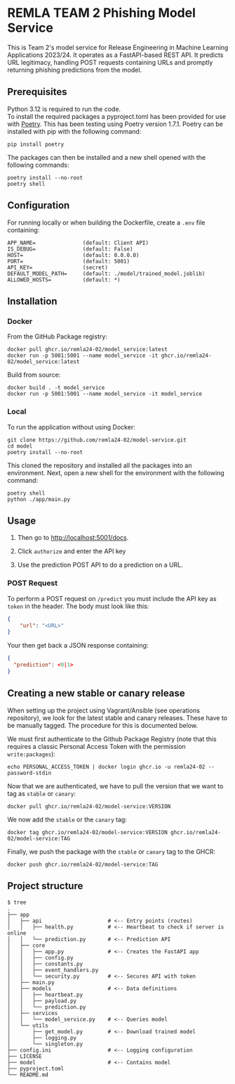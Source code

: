 # REMLA TEAM 2 Phishing Model Service
This is Team 2's model service for Release Engineering in Machine Learning Applications 2023/24. It operates as a FastAPI-based REST API. It predicts URL legitimacy, handling POST requests containing URLs and promptly returning phishing predictions from the model.

## Prerequisites
Python 3.12 is required to run the code.  
To install the required packages a pyproject.toml has been provided for use with [Poetry](https://python-poetry.org/docs/).
This has been testing using Poetry version 1.7.1.
Poetry can be installed with pip with the following command:
``` console
pip install poetry
```

The packages can then be installed and a new shell opened with the following commands:
``` conslle
poetry install --no-root
poetry shell
```

## Configuration
For running locally or when building the Dockerfile, create a `.env` file containing:

``` file
APP_NAME=               (default: Client API)
IS_DEBUG=               (default: False)
HOST=                   (default: 0.0.0.0)
PORT=                   (default: 5001)
API_KEY=                (secret)
DEFAULT_MODEL_PATH=     (default: ./model/trained_model.joblib)
ALLOWED_HOSTS=          (default: *)
```


## Installation

### Docker

From the GitHub Package registry:

``` console
docker pull ghcr.io/remla24-02/model_service:latest
docker run -p 5001:5001 --name model_service -it ghcr.io/remla24-02/model_service:latest
```

Build from source:

``` console
docker build . -t model_service
docker run -p 5001:5001 --name model_service -it model_service
```

### Local
To run the application without using Docker:

``` console
git clone https://github.com/remla24-02/model-service.git
cd model
poetry install --no-root
```

This cloned the repository and installed all the packages into an environment.
Next, open a new shell for the environment with the following command:
``` console
poetry shell
python ./app/main.py
```

## Usage

1. Then go to [http://localhost:5001/docs](http://localhost:5001/docs).

2. Click `authorize` and enter the API key

3. Use the prediction POST API to do a prediction on a URL.

### POST Request
To perform a POST request on `/predict` you must include the API key as `token` in the header. The body must look like this:

``` json
{
    "url": "<URL>"
}
```

Your then get back a JSON response containing:

``` json
{
  "prediction": <0|1>
}
```

## Creating a new stable or canary release
When setting up the project using Vagrant/Ansible (see operations repository), we look for the latest stable and canary releases. These have to be manually tagged. The procedure for this is documented below.

We must first authenticate to the Github Package Registry (note that this requires a classic Personal Access Token with the permission `write:packages`):

```command
echo PERSONAL_ACCESS_TOKEN | docker login ghcr.io -u remla24-02 --password-stdin
```

Now that we are authenticated, we have to pull the version that we want to tag as `stable` or `canary`:

```command
docker pull ghcr.io/remla24-02/model-service:VERSION
```

We now add the `stable` or the `canary` tag:

```command
docker tag ghcr.io/remla24-02/model-service:VERSION ghcr.io/remla24-02/model-service:TAG
```

Finally, we push the package with the `stable` or `canary` tag to the GHCR:

```command
docker push ghcr.io/remla24-02/model-service:TAG
```

## Project structure
``` console
$ tree
.
├── app
│   ├── api                     # <-- Entry points (routes)
│   │   ├── health.py           # <-- Heartbeat to check if server is online
│   │   └── prediction.py       # <-- Prediction API
│   ├── core
│   │   ├── app.py              # <-- Creates the FastAPI app
│   │   ├── config.py
│   │   ├── constants.py
│   │   ├── event_handlers.py
│   │   └── security.py         # <-- Secures API with token
│   ├── main.py
│   ├── models                  # <-- Data definitions
│   │   ├── heartbeat.py
│   │   ├── payload.py
│   │   └── prediction.py
│   ├── services                
│   │   └── model_service.py    # <-- Queries model
│   └── utils
│       ├── get_model.py        # <-- Download trained model
│       ├── logging.py
│       └── singleton.py
├── config.ini                  # <-- Logging configuration
├── LICENSE
├── model                       # <-- Contains model
├── pyproject.toml
└── README.md
```
